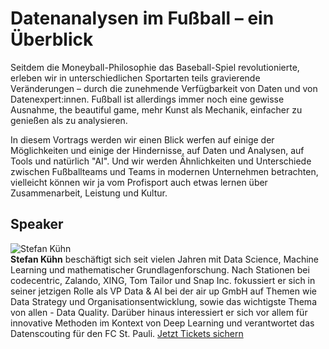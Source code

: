 # Datenanalysen im Fußball – ein Überblick
Seitdem die Moneyball-Philosophie das Baseball-Spiel revolutionierte, erleben
wir in unterschiedlichen Sportarten teils gravierende Veränderungen – durch
die zunehmende Verfügbarkeit von Daten und von Datenexpert:innen. Fußball ist
allerdings immer noch eine gewisse Ausnahme, the beautiful game, mehr Kunst
als Mechanik, einfacher zu genießen als zu analysieren.  
  
In diesem Vortrags werden wir einen Blick werfen auf einige der Möglichkeiten
und einige der Hindernisse, auf Daten und Analysen, auf Tools und natürlich
"AI". Und wir werden Ähnlichkeiten und Unterschiede zwischen Fußballteams und
Teams in modernen Unternehmen betrachten, vielleicht können wir ja vom
Profisport auch etwas lernen über Zusammenarbeit, Leistung und Kultur.
## Speaker
![Stefan Kühn](/common/images/numbers/22541_1.jpg)  
**Stefan Kühn** beschäftigt sich seit vielen Jahren mit Data Science, Machine
Learning und mathematischer Grundlagenforschung. Nach Stationen bei
codecentric, Zalando, XING, Tom Tailor und Snap Inc. fokussiert er sich in
seiner jetzigen Rolle als VP Data & AI bei der air up GmbH auf Themen wie Data
Strategy und Organisationsentwicklung, sowie das wichtigste Thema von allen -
Data Quality. Darüber hinaus interessiert er sich vor allem für innovative
Methoden im Kontext von Deep Learning und verantwortet das Datenscouting für
den FC St. Pauli.
[Jetzt Tickets sichern](https://data2day.de/tickets.php)